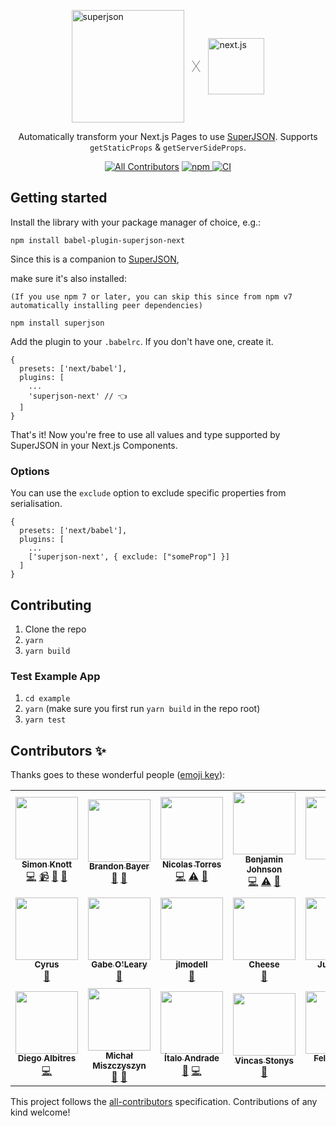 <p style="display: flex; justify-content: center; align-items: center;">
  <img alt="superjson" src="https://github.com/blitz-js/superjson/raw/main/docs/superjson.png" width="180" />
  <span style="margin: 12px; font-size: 24px; font-weight: 100">X</span>
  <img alt="next.js" src="https://seeklogo.com/images/N/next-js-logo-7929BCD36F-seeklogo.com.png" width="90" />
</p>

<p align="center">
  Automatically transform your Next.js Pages to use <a href="https://github.com/blitz-js/superjson">SuperJSON</a>.
  Supports <code>getStaticProps</code> & <code>getServerSideProps</code>.
</p>

<p align="center">
  <!-- ALL-CONTRIBUTORS-BADGE:START - Do not remove or modify this section -->
<a href="#contributors"><img src="https://img.shields.io/badge/all_contributors-19-orange.svg?style=flat-square" alt="All Contributors"/></a>
<!-- ALL-CONTRIBUTORS-BADGE:END -->
  <a href="https://www.npmjs.com/package/babel-plugin-superjson-next">
    <img alt="npm" src="https://img.shields.io/npm/v/babel-plugin-superjson-next" />
  </a>

  <a href="https://github.com/blitz-js/babel-plugin-superjson-next/actions">
    <img
      alt="CI"
      src="https://github.com/blitz-js/babel-plugin-superjson-next/workflows/CI/badge.svg"
    />
  </a>
</p>

## Getting started

Install the library with your package manager of choice, e.g.:

```
npm install babel-plugin-superjson-next
```

Since this is a companion to [SuperJSON](https://github.com/blitz-js/superjson), 

make sure it's also installed:

`(If you use npm 7 or later, you can skip this since from npm v7 automatically installing peer dependencies)`
```
npm install superjson
```

Add the plugin to your `.babelrc`.
If you don't have one, create it.

```json5
{
  presets: ['next/babel'],
  plugins: [
    ...
    'superjson-next' // 👈
  ]
}
```

That's it! Now you're free to use all values and type supported by SuperJSON in your Next.js Components.

<!-- Potential new section: how it works -->

### Options

You can use the `exclude` option to exclude specific properties from serialisation.

```json5
{
  presets: ['next/babel'],
  plugins: [
    ...
    ['superjson-next', { exclude: ["someProp"] }]
  ]
}
```

## Contributing

1. Clone the repo
1. `yarn`
1. `yarn build`

### Test Example App

1. `cd example`
2. `yarn` (make sure you first run `yarn build` in the repo root)
3. `yarn test`

## Contributors ✨

Thanks goes to these wonderful people ([emoji key](https://allcontributors.org/docs/en/emoji-key)):

<!-- ALL-CONTRIBUTORS-LIST:START - Do not remove or modify this section -->
<!-- prettier-ignore-start -->
<!-- markdownlint-disable -->
<table>
  <tr>
    <td align="center"><a href="https://github.com/Skn0tt"><img src="https://avatars1.githubusercontent.com/u/14912729?v=4?s=100" width="100px;" alt=""/><br /><sub><b>Simon Knott</b></sub></a><br /><a href="https://github.com/blitz-js/babel-plugin-superjson-next/commits?author=Skn0tt" title="Code">💻</a> <a href="#video-Skn0tt" title="Videos">📹</a> <a href="#ideas-Skn0tt" title="Ideas, Planning, & Feedback">🤔</a> <a href="#maintenance-Skn0tt" title="Maintenance">🚧</a></td>
    <td align="center"><a href="https://twitter.com/flybayer"><img src="https://avatars3.githubusercontent.com/u/8813276?v=4?s=100" width="100px;" alt=""/><br /><sub><b>Brandon Bayer</b></sub></a><br /><a href="#ideas-flybayer" title="Ideas, Planning, & Feedback">🤔</a> <a href="#talk-flybayer" title="Talks">📢</a></td>
    <td align="center"><a href="https://github.com/ntgussoni"><img src="https://avatars0.githubusercontent.com/u/10161067?v=4?s=100" width="100px;" alt=""/><br /><sub><b>Nicolas Torres</b></sub></a><br /><a href="https://github.com/blitz-js/babel-plugin-superjson-next/commits?author=ntgussoni" title="Code">💻</a> <a href="https://github.com/blitz-js/babel-plugin-superjson-next/commits?author=ntgussoni" title="Tests">⚠️</a> <a href="https://github.com/blitz-js/babel-plugin-superjson-next/issues?q=author%3Antgussoni" title="Bug reports">🐛</a></td>
    <td align="center"><a href="https://www.benjaminjohnson.me"><img src="https://avatars1.githubusercontent.com/u/20060118?v=4?s=100" width="100px;" alt=""/><br /><sub><b>Benjamin Johnson</b></sub></a><br /><a href="https://github.com/blitz-js/babel-plugin-superjson-next/commits?author=Benjamminj" title="Code">💻</a> <a href="https://github.com/blitz-js/babel-plugin-superjson-next/commits?author=Benjamminj" title="Tests">⚠️</a> <a href="https://github.com/blitz-js/babel-plugin-superjson-next/issues?q=author%3ABenjamminj" title="Bug reports">🐛</a></td>
    <td align="center"><a href="https://github.com/jorisre"><img src="https://avatars1.githubusercontent.com/u/7545547?v=4?s=100" width="100px;" alt=""/><br /><sub><b>Joris</b></sub></a><br /><a href="https://github.com/blitz-js/babel-plugin-superjson-next/commits?author=jorisre" title="Code">💻</a></td>
    <td align="center"><a href="https://github.com/alexrohleder"><img src="https://avatars2.githubusercontent.com/u/7248028?v=4?s=100" width="100px;" alt=""/><br /><sub><b>Alex Rohleder</b></sub></a><br /><a href="https://github.com/blitz-js/babel-plugin-superjson-next/issues?q=author%3Aalexrohleder" title="Bug reports">🐛</a></td>
    <td align="center"><a href="http://kattcorp.com"><img src="https://avatars1.githubusercontent.com/u/459267?v=4?s=100" width="100px;" alt=""/><br /><sub><b>Alex Johansson</b></sub></a><br /><a href="#question-KATT" title="Answering Questions">💬</a></td>
  </tr>
  <tr>
    <td align="center"><a href="https://cyr.us/"><img src="https://avatars3.githubusercontent.com/u/19656?v=4?s=100" width="100px;" alt=""/><br /><sub><b>Cyrus</b></sub></a><br /><a href="https://github.com/blitz-js/babel-plugin-superjson-next/issues?q=author%3Acyrus" title="Bug reports">🐛</a></td>
    <td align="center"><a href="http://gabeoleary.com"><img src="https://avatars1.githubusercontent.com/u/16123225?v=4?s=100" width="100px;" alt=""/><br /><sub><b>Gabe O'Leary</b></sub></a><br /><a href="https://github.com/blitz-js/babel-plugin-superjson-next/issues?q=author%3Agoleary" title="Bug reports">🐛</a></td>
    <td align="center"><a href="https://github.com/jlmodell"><img src="https://avatars1.githubusercontent.com/u/48035911?v=4?s=100" width="100px;" alt=""/><br /><sub><b>jlmodell</b></sub></a><br /><a href="https://github.com/blitz-js/babel-plugin-superjson-next/issues?q=author%3Ajlmodell" title="Bug reports">🐛</a></td>
    <td align="center"><a href="https://cheese.graphics"><img src="https://avatars2.githubusercontent.com/u/45247477?v=4?s=100" width="100px;" alt=""/><br /><sub><b>Cheese</b></sub></a><br /><a href="https://github.com/blitz-js/babel-plugin-superjson-next/issues?q=author%3AChGGse" title="Bug reports">🐛</a></td>
    <td align="center"><a href="https://juanm04.com"><img src="https://avatars1.githubusercontent.com/u/16712703?v=4?s=100" width="100px;" alt=""/><br /><sub><b>JuanM04</b></sub></a><br /><a href="https://github.com/blitz-js/babel-plugin-superjson-next/issues?q=author%3AJuanM04" title="Bug reports">🐛</a></td>
    <td align="center"><a href="https://pieter.venter.pro/"><img src="https://avatars.githubusercontent.com/u/1845861?v=4?s=100" width="100px;" alt=""/><br /><sub><b>Pieter Venter</b></sub></a><br /><a href="https://github.com/blitz-js/babel-plugin-superjson-next/issues?q=author%3Acyrus-za" title="Bug reports">🐛</a></td>
    <td align="center"><a href="https://iffa.dev"><img src="https://avatars.githubusercontent.com/u/759522?v=4?s=100" width="100px;" alt=""/><br /><sub><b>Santeri Elo</b></sub></a><br /><a href="https://github.com/blitz-js/babel-plugin-superjson-next/commits?author=iffa" title="Code">💻</a></td>
  </tr>
  <tr>
    <td align="center"><a href="https://dalbitresb.com"><img src="https://avatars.githubusercontent.com/u/7624090?v=4?s=100" width="100px;" alt=""/><br /><sub><b>Diego Albitres</b></sub></a><br /><a href="https://github.com/blitz-js/babel-plugin-superjson-next/commits?author=dalbitresb12" title="Code">💻</a></td>
    <td align="center"><a href="https://typeofweb.com"><img src="https://avatars.githubusercontent.com/u/1338731?v=4?s=100" width="100px;" alt=""/><br /><sub><b>Michał Miszczyszyn</b></sub></a><br /><a href="https://github.com/blitz-js/babel-plugin-superjson-next/issues?q=author%3Ammiszy" title="Bug reports">🐛</a> <a href="#plugin-mmiszy" title="Plugin/utility libraries">🔌</a></td>
    <td align="center"><a href="https://italodeandra.de"><img src="https://avatars.githubusercontent.com/u/19225266?v=4?s=100" width="100px;" alt=""/><br /><sub><b>Ítalo Andrade</b></sub></a><br /><a href="https://github.com/blitz-js/babel-plugin-superjson-next/issues?q=author%3Aitalodeandra" title="Bug reports">🐛</a> <a href="https://github.com/blitz-js/babel-plugin-superjson-next/commits?author=italodeandra" title="Code">💻</a></td>
    <td align="center"><a href="https://vincas.dev"><img src="https://avatars.githubusercontent.com/u/944727?v=4?s=100" width="100px;" alt=""/><br /><sub><b>Vincas Stonys</b></sub></a><br /><a href="https://github.com/blitz-js/babel-plugin-superjson-next/issues?q=author%3Avincaslt" title="Bug reports">🐛</a></td>
    <td align="center"><a href="https://github.com/felipeptcho"><img src="https://avatars.githubusercontent.com/u/656062?v=4?s=100" width="100px;" alt=""/><br /><sub><b>Felipe Lima</b></sub></a><br /><a href="https://github.com/blitz-js/babel-plugin-superjson-next/commits?author=felipeptcho" title="Code">💻</a> <a href="https://github.com/blitz-js/babel-plugin-superjson-next/issues?q=author%3Afelipeptcho" title="Bug reports">🐛</a></td>
  </tr>
</table>

<!-- markdownlint-restore -->
<!-- prettier-ignore-end -->

<!-- ALL-CONTRIBUTORS-LIST:END -->

This project follows the [all-contributors](https://github.com/all-contributors/all-contributors) specification. Contributions of any kind welcome!
